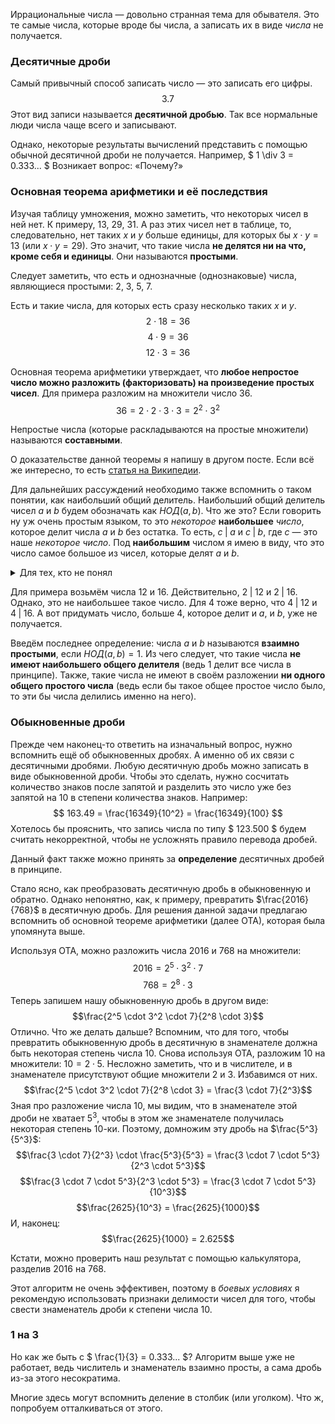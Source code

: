 Иррациональные числа &mdash; довольно странная тема для обывателя.
Это те самые числа, которые вроде бы числа, а записать их в виде *числа* не получается.

### Десятичные дроби
Самый привычный способ записать число &mdash; это записать его цифры.
$$ 3.7 $$
Этот вид записи называется **десятичной дробью**. Так все нормальные люди числа чаще всего и записывают.

Однако, некоторые результаты вычислений представить с помощью обычной десятичной дроби не получается.
Например, $ 1 \div 3 = 0.333... $
Возникает вопрос: &laquo;Почему?&raquo;

### Основная теорема арифметики и её последствия
Изучая таблицу умножения, можно заметить, что некоторых чисел в ней нет.
К примеру, $13$, $29$, $31$.
А раз этих чисел нет в таблице, то, следовательно, нет таких $x$ и $y$ больше единицы,
для которых бы $x \cdot y = 13$ (или $x \cdot y = 29$). Это значит, что такие числа
**не делятся ни на что, кроме себя и единицы**. Они называются **простыми**.

Следует заметить, что есть и однозначные (однознаковые) числа, являющиеся простыми: $2$, $3$, $5$, $7$.

Есть и такие числа, для которых есть сразу несколько таких $x$ и $y$.
$$ 2 \cdot 18 = 36 $$
$$ 4 \cdot 9 = 36 $$
$$ 12 \cdot 3 = 36 $$

Основная теорема арифметики утверждает, что **любое непростое число можно разложить (факторизовать)
на произведение простых чисел**. Для примера разложим на множители число $36$.
$$ 36 = 2 \cdot 2 \cdot 3 \cdot 3 = 2^2 \cdot 3^2 $$

Непростые числа (которые раскладываются на простые множители) называются **составными**.

О доказательстве данной теоремы я напишу в другом посте. Если всё же интересно, то есть
[статья на Википедии](https://ru.wikipedia.org/wiki/%D0%9E%D1%81%D0%BD%D0%BE%D0%B2%D0%BD%D0%B0%D1%8F_%D1%82%D0%B5%D0%BE%D1%80%D0%B5%D0%BC%D0%B0_%D0%B0%D1%80%D0%B8%D1%84%D0%BC%D0%B5%D1%82%D0%B8%D0%BA%D0%B8).

Для дальнейших рассуждений необходимо также вспомнить о таком понятии, как наибольший общий делитель.
Наибольший общий делитель чисел $a$ и $b$ будем обозначать как $НОД(a, b)$. Что же это?
Если говорить ну уж очень простым языком, то это *некоторое* **наибольшее** *число*, которое делит числа $a$ и $b$ без остатка.
То есть, $c\; \vert \;a$ и $c\; \vert \;b$, где $c$ &mdash; это наше *некоторое число*.
Под **наибольшим** числом я имею в виду, что это число самое большое из чисел, которые делят $a$ и $b$.

<details>
<summary>Для тех, кто не понял</summary>
Обозначение $x \; \vert \; y$ читается, как $x$ делит $y$, что означает, что $y$ делится на $x$ без остатка.
</details>

Для примера возьмём числа $12$ и $16$.
Действительно, $2 \; \vert \; 12$ и $2 \; \vert \; 16$.
Однако, это не наибольшее такое число.
Для $4$ тоже верно, что $4 \; \vert \; 12$ и $4 \; \vert \; 16$.
А вот придумать число, больше $4$, которое делит и $a$, и $b$, уже не получается.

Введём последнее определение: числа $a$ и $b$ называются **взаимно простыми**, если $НОД(a, b) = 1$.
Из чего следует, что такие числа **не имеют наибольшего общего делителя** (ведь $1$ делит все числа в принципе).
Также, такие числа не имеют в своём разложении **ни одного общего простого числа**
(ведь если бы такое общее простое число было, то эти бы числа делились именно на него).

### Обыкновенные дроби

Прежде чем наконец-то ответить на изначальный вопрос, нужно вспомнить ещё об обыкновенных дробях.
А именно об их связи с десятичными дробями. Любую десятичную дробь можно записать в виде обыкновенной дроби.
Чтобы это сделать, нужно сосчитать количество знаков после запятой и разделить это число уже без запятой
на 10 в степени количества знаков. Например:
$$ 163.49 = \frac{16349}{10^2} = \frac{16349}{100} $$
Хотелось бы прояснить, что запись числа по типу $ 123.500 $ будем считать некорректной, чтобы не усложнять правило перевода
дробей.

Данный факт также можно принять за **определение** десятичных дробей в принципе.

Стало ясно, как преобразовать десятичную дробь в обыкновенную и обратно. Однако непонятно,
как, к примеру, превратить $\frac{2016}{768}$ в десятичную дробь. Для решения данной задачи предлагаю вспомнить об
основной теореме арифметики (далее ОТА), которая была упомянута выше.

Используя ОТА, можно разложить числа $2016$ и $768$ на множители:
$$2016 = 2^5 \cdot 3^2 \cdot 7$$
$$768 = 2^8 \cdot 3$$
Теперь запишем нашу обыкновенную дробь в другом виде:
$$\frac{2^5 \cdot 3^2 \cdot 7}{2^8 \cdot 3}$$
Отлично. Что же делать дальше? Вспомним, что для того, чтобы превратить обыкновенную дробь в
десятичную в знаменателе должна быть некоторая степень числа $10$. Снова используя ОТА, разложим
$10$ на множители: $10 = 2 \cdot 5$. Несложно заметить, что и в числителе, и в знаменателе присутствуют
общие множители $2$ и $3$. Избавимся от них.
$$\frac{2^5 \cdot 3^2 \cdot 7}{2^8 \cdot 3} = \frac{3 \cdot 7}{2^3}$$
Зная про разложение числа $10$, мы видим, что в знаменателе этой дроби не хватает $5^3$,
чтобы в этом же знаменателе получилась некоторая степень 10-ки.
Поэтому, домножим эту дробь на $\frac{5^3}{5^3}$:
$$\frac{3 \cdot 7}{2^3} \cdot \frac{5^3}{5^3} = \frac{3 \cdot 7 \cdot 5^3}{2^3 \cdot 5^3}$$
$$\frac{3 \cdot 7 \cdot 5^3}{2^3 \cdot 5^3} = \frac{3 \cdot 7 \cdot 5^3}{10^3}$$
$$\frac{2625}{10^3} = \frac{2625}{1000}$$
И, наконец:
$$\frac{2625}{1000} = 2.625$$

Кстати, можно проверить наш результат с помощью калькулятора, разделив $2016$ на $768$.

Этот алгоритм не очень эффективен, поэтому в *боевых условиях* я рекомендую использовать
признаки делимости чисел для того, чтобы свести знаменатель дроби к степени числа $10$.

### 1 на 3

Но как же быть с $ \frac{1}{3} = 0.333... $?
Алгоритм выше уже не работает, ведь числитель и знаменатель взаимно просты, а сама дробь из-за этого несократима.

Многие здесь могут вспомнить деление в столбик (или уголком). Что ж, попробуем отталкиваться от этого.
